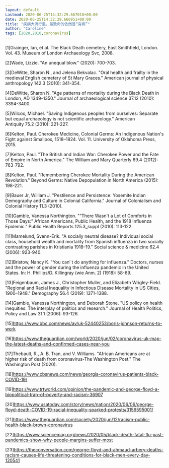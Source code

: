 ```yaml
---
layout: default
Lastmod: 2020-06-25T14:32:29.667018+00:00
date: 2020-06-25T14:32:29.666951+00:00
title: "疾病大流行里，最致命的依然是“穷病”"
author: "Caroline"
tags: [2020,2010,coronavirus]
---
```


\[1\]Grainger, Ian, et al. The Black Death cemetery, East Smithfield, London. Vol. 43. Museum of London Archaeology Svc, 2008.

\[2\]Wade, Lizzie. "An unequal blow." (2020): 700-703.

\[3\]DeWitte, Sharon N., and Jelena Bekvalac. "Oral health and frailty in the medieval English cemetery of St Mary Graces." American journal of physical anthropology 142.3 (2010): 341-354.

\[4\]DeWitte, Sharon N. "Age patterns of mortality during the Black Death in London, AD 1349–1350." Journal of archaeological science 37.12 (2010): 3394-3400.

\[5\]Wilcox, Michael. "Saving Indigenous peoples from ourselves: Separate but equal archaeology is not scientific archaeology." American Antiquity 75.2 (2010): 221-227.

\[6\]Kelton, Paul. Cherokee Medicine, Colonial Germs: An Indigenous Nation's Fight against Smallpox, 1518–1824. Vol. 11. University of Oklahoma Press, 2015.

\[7\]Kelton, Paul. "The British and Indian War: Cherokee Power and the Fate of Empire in North America." The William and Mary Quarterly 69.4 (2012): 763-792.

\[8\]Kelton, Paul. "Remembering Cherokee Mortality During the American Revolution." Beyond Germs: Native Depopulation in North America (2015): 198-221.

\[9\]Bauer Jr, William J. "Pestilence and Persistence: Yosemite Indian Demography and Culture in Colonial California." Journal of Colonialism and Colonial History 11.3 (2010).

\[10\]Gamble, Vanessa Northington. "“There Wasn't a Lot of Comforts in Those Days:” African Americans, Public Health, and the 1918 Influenza Epidemic." Public Health Reports 125.3\_suppl (2010): 113-122.

\[11\]Mamelund, Svenn-Erik. "A socially neutral disease? Individual social class, household wealth and mortality from Spanish influenza in two socially contrasting parishes in Kristiania 1918–19." Social science & medicine 62.4 (2006): 923-940.

\[12\]Bristow, Nancy K. "You can′ t do anything for influenza." Doctors, nurses and the power of gender during the influenza pandemic in the United States. In: H. Phillips/D. Killingray (wie Anm. 2) (1918): 58-69.

\[13\]Feigenbaum, James J., Christopher Muller, and Elizabeth Wrigley-Field. "Regional and Racial Inequality in Infectious Disease Mortality in US Cities, 1900–1948." Demography 56.4 (2019): 1371-1388.

\[14\]Gamble, Vanessa Northington, and Deborah Stone. "US policy on health inequities: The interplay of politics and research." Journal of Health Politics, Policy and Law 31.1 (2006): 93-126.

\[15\]https://www.bbc.com/news/av/uk-52440253/boris-johnson-returns-to-work

\[16\]https://www.theguardian.com/world/2020/jun/02/coronavirus-uk-map-the-latest-deaths-and-confirmed-cases-near-you

\[17\]Thebault, R., A. B. Tran, and V. Williams. "African Americans are at higher risk of death from coronavirus-The Washington Post." The Washington Post (2020).

\[18\]https://www.cbsnews.com/news/georgia-coronavirus-patients-black-COVID-19/

\[19\]https://www.trtworld.com/opinion/the-pandemic-and-george-floyd-a-biopolitical-trap-of-poverty-and-racism-36907

\[20\]https://www.usatoday.com/story/news/nation/2020/06/06/george-floyd-death-COVID-19-racial-inequality-sparked-protests/3156595001/

\[21\]https://www.theguardian.com/society/2020/jun/12/racism-public-health-black-brown-coronavirus

\[22\]https://www.sciencemag.org/news/2020/05/black-death-fatal-flu-past-pandemics-show-why-people-margins-suffer-most

\[23\]https://theconversation.com/george-floyd-and-ahmaud-arbery-deaths-racism-causes-life-threatening-conditions-for-black-men-every-day-120541

